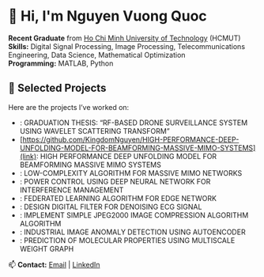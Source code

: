 # 👋 Hi, I'm Nguyen Vuong Quoc  

**Recent Graduate** from [Ho Chi Minh University of Technology](https://hcmut.edu.vn) (HCMUT)  
**Skills:** Digital Signal Processing, Image Processing, Telecommunications Engineering, Data Science, Mathematical Optimization  
**Programming:** MATLAB, Python  
## 🚀 Selected Projects  
Here are the projects I’ve worked on: 
- [](link): GRADUATION THESIS: “RF-BASED DRONE SURVEILLANCE SYSTEM USING WAVELET SCATTERING TRANSFORM”
- [https://github.com/KingdomNguyen/HIGH-PERFORMANCE-DEEP-UNFOLDING-MODEL-FOR-BEAMFORMING-MASSIVE-MIMO-SYSTEMS](link): HIGH PERFORMANCE DEEP UNFOLDING MODEL FOR BEAMFORMING MASSIVE MIMO SYSTEMS
- [](link): LOW-COMPLEXITY ALGORITHM FOR MASSIVE MIMO NETWORKS
- [](link): POWER CONTROL USING DEEP NEURAL NETWORK FOR INTERFERENCE MANAGEMENT
- [](link): FEDERATED LEARNING ALGORITHM FOR EDGE NETWORK
- [](link): DESIGN DIGITAL FILTER FOR DENOISING ECG SIGNAL
- [](link): IMPLEMENT SIMPLE JPEG2000 IMAGE COMPRESSION ALGORITHM ALGORITHM
- [](link): INDUSTRIAL IMAGE ANOMALY DETECTION USING AUTOENCODER
- [](link): PREDICTION OF MOLECULAR PROPERTIES USING MULTISCALE WEIGHT GRAPH

📫 **Contact:** [Email](mailto:quocvuong240402@gmail.com) | [LinkedIn](https://linkedin.com/in/your-profile)  
